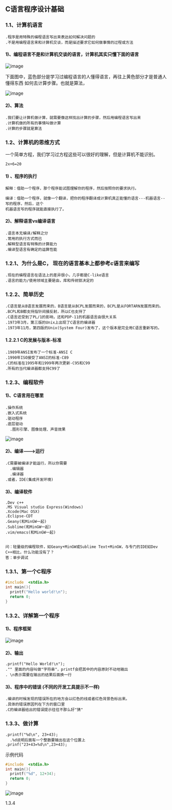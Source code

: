 ## C语言程序设计基础 

###  1.1、计算机语言

   ```
.程序是用特殊的编程语言写出来表达如何解决问题的
.不是用编程语言来和计算机交谈，而是描述要求它如何做事情的过程或方法
   ```



####  1)、编程语言不是和计算机交谈的语言，计算机其实只懂下面的语言

![image](image/computer-language-01.png)

下面图中，蓝色部分是学习过编程语言的人懂得语言，再往上黄色部分才是普通人懂得东西 如何去计算步骤。也就是算法，

![image](image/computer-language-02.png)

####  2)、算法

 ```
.我们要让计算机做计算，就需要像这样找出计算的步骤，然后用编程语言写出来
.计算机做的所有的事情叫做计算
.计算的步骤就是算法
 ```

### 1.2、计算机的思维方式

一个简单方程，我们学习过方程这些可以很好的理解，但是计算机不能识别。

```
2x+6=20
```



#### 1) 、程序的执行

```
解释：借助一个程序，那个程序能试图理解你的程序，然后按照你的要求执行。

编译：借助一个程序，就像一个翻译，把你的程序翻译成计算机真正能懂的语言---机器语言--写的程序，然后，这个
机器语言写的程序就能直接执行了。
```

#### 2)、解释语言vs编译语言

```
.语言本无编译/解释之分
.常用的执行方式而已
.解释型语言有特殊的计算能力
.编译型语言有确定的运算性能
```

### 1.2.1、为什么是C， 现在的语言基本上都参考c语言来编写

```
.现在的编程语言在语法上的差异很小，几乎都是C-like语言
.语言的能力/使用领域主要是由，库和传统锁决定的
```

### 1.2.2、简单历史

```
.C语言是从B语言发展而来的，B语言是从BCPL发展而来的，BCPL是从FORTARN发展而来的。
.BCPL和B都支持指针间接反射，所以C也支持了
.C语言还受到了PL/1的影响，还和PDP-11的机器语言由很大关系
.1973年3月，第三版的Unix上出现了C语言的编译器
.1973年11月，第四版的Unix(System Four)发布了，这个版本是完全用C语言重新写的。
```

#### 1.2.2.1 C的发展与版本-标准

```
.1989年ANSI发布了一个标准-ANSI C
.1990年ISO接受了ANSI的标准-C89
.C的标准在1995年和1999年两次更新-C95和C99
.所有的当代编译器都支持C99了
```



### 1.2.3、编程软件

#### 1)、C语言用在哪里

```
.操作系统
.嵌入式系统
.驱动程序
.底层驱动
  .图形引擎、图像处理、声音效果
```

![image](image/c-01.png)

#### 2)、编译--->运行

```
.C需要被编译才能运行，所以你需要
  .编辑器
  .编译器
.或者，IDE(集成开发环境)  
```

#### 3)、编译软件

```
.Dev c++
.MS Visual studio Express(Windows)
.Xcode(Mac OSX)
.Eclipse-CDT
.Geany(和MinGW一起)
.Sublime(和MinGW一起)
.vim/emacs(和MinGW一起)


问：轻量级的编程软件，如Geany+MinGW或Sublime Text+MinGW，与专门的IDE如Dev C++相比，什么功能没有了？
答：单步调试
```

### 1.3.1、第一个C程序

```c
#include  <stdio.h>
int main(){
  printf("Hello world!\n");
  return 0;
}
```

### 1.3.2、详解第一个程序

#### 1)、程序框架

![image](image/c-application-framework-01.png)



#### 2)、输出

 ```
.printf("Hello World!\n");
."" 里面的内容叫做"字符串"，printf会把其中的内容原封不动地输出
. \n表示需要在输出的结果后面换一行
 ```

#### 3)、程序中的错误 (不同的开发工具提示不一样)

```
.编译的时候发现的错误所在的地方会以红色的线或者红色背景色标出来。
.具体的错误原因列在下方的窗口里
.C的编译器给出的错误提示往往不那么好"猜"
```

### 1.3.3、做计算

```
.printf("%d\n", 23+43);
  .%d说明后面有一个整数要输出在这个位置上
.prinf("23+43=%d\n",23+43);  
```

示例代码

```c
#include  <stdio.h>
int main(){
  printf("%d", 12+34);
  return 0;
}
```

![image](image/c-02.png)

1.3.4 



















